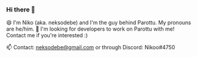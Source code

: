 ### Hi there 👋

😄 I'm Niko (aka. neksodebe) and I'm the guy behind Parottu. My pronouns are he/him.
🔭 I'm looking for developers to work on Parottu with me! Contact me if you're interested :)

📫 Contact: neksodebe@gmail.com or through Discord: Nikoo#4750


<!--
**neksodebe/neksodebe** is a ✨ _special_ ✨ repository because its `README.md` (this file) appears on your GitHub profile.

Here are some ideas to get you started:

- 🔭 I’m currently working on ...
- 🌱 I’m currently learning ...
- 👯 I’m looking to collaborate on ...
- 🤔 I’m looking for help with ...
- 💬 Ask me about ...
- 📫 How to reach me: ...
- 😄 Pronouns: ...
- ⚡ Fun fact: ...
-->




